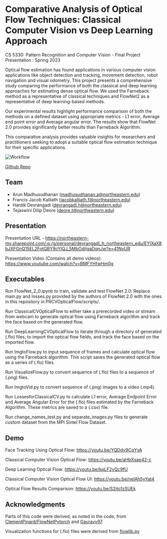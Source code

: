 
# Comparative Analysis of Optical Flow Techniques: Classical Computer Vision vs Deep Learning Approach
CS 5330: Pattern Recognition and Computer Vision - Final Project Presentation : Spring 2023

Optical flow estimation has found applications in various computer vision applications like object detection and tracking, movement detection, robot navigation and visual odometry. 
This project presents a comprehensive study comparing the performance of both the classical and deep learning approaches for estimating dense  optical flow. We used the Farneback method as a representative of classical techniques and FlowNet2 as a representative of deep learning-based methods. 

Our experimental results highlight performance comparison of both the methods on a defined dataset using appropriate metrics - L1 error, Average end point error and Average angular error. The results show that FlowNet 2.0 provides significantly better results than Farneback Algorithm. 

This comparative analysis provides valuable insights for researchers and practitioners seeking to adopt a suitable optical flow estimation technique for their specific applications.

![Workflow](https://i.imgur.com/Y94iPKT.png)

[Github Repo](https://github.com/devrangadi-h/PRCVOpticalFlow)


## Team

- Arun Madhusudhanan (madhusudhanan.a@northeastern.edu)
- Francis Jacob Kalliath (jacobkalliath.f@northeastern.edu)
- Hardik Devrangadi (devrangadi.h@northeastern.edu)
- Tejaswini Dilip Deore (deore.t@northeastern.edu)



## Presentation

Presentation URL - https://northeastern-my.sharepoint.com/:p:/g/personal/devrangadi_h_northeastern_edu/EYIXaX8bJXFGnQ15EL2FotQBY9cYIQJ_5MbOdjIgaDqnJw?e=41NyUR

Presentation Video (Contains all demo videos): https://www.youtube.com/watch?v=BMFYHfwHm0g


## Executables

Run FlowNet_2_0.ipynb to train, validate and test FlowNet 2.0. Replace main.py and losses.py provided by the authors of FlowNet 2.0 with the ones in this repository in PRCVOpticalFlow/scripts/.

Run ClassicalCVOpticalFlow to either take a prerecorded video or stream from webcam to generate optical flow using Farneback algorithm and track the face based on the generated flow.

Run DeepLearningCVOpticalFlow to iterate through a directory of generated (.flo) files, to import the optical flow fields, and track the face based on the imported flow.

Run ImgtoFlow.py to input sequence of frames and calculate optical flow using the Farneback algorithm. This script saves the generated optical flow as a series of (.flo) files.

Run VisualizeFlow.py to convert sequence of (.flo) files to a sequence of (.png) files.

Run ImgtoVid.py to convert sequence of (.png) images to a video (.mp4).

Run LossesforClassicalCV.py to calculate L1 error, Average Endpoint Error and Average Angular Error for the (.flo) files estimated by the Farneback Algorithm. These metrics are saved to a (.csv) file.

Run change_names_test.py and separate_images.py files to generate custom dataset from the MPI Sintel Flow Dataset.

## Demo



Face Tracking Using Optical Flow: https://youtu.be/YQDdv9CqYyA

Classical Computer Vision Optical Flow: https://youtu.be/aHbXsap42-c

Deep Learning Optical Flow: https://youtu.be/kpLF2yQc9fU

Classical Computer Vision Optical Flow UI: https://youtu.be/nelAh5yYat4

Optical Flow Results Comparison: https://youtu.be/S2ito1zSUEk


## Acknowledgments

Parts of this code were derived, as noted in the code, from [ClementPinard/FlowNetPytorch](https://github.com/ClementPinard/FlowNetPytorch) and [Gauravv97](https://github.com/Gauravv97/flownet2-pytorch).

Visualization functions for (.flo) files were derived from [flowlib.py](https://github.com/sampepose/flownet2-tf/blob/master/src/flowlib.py)




